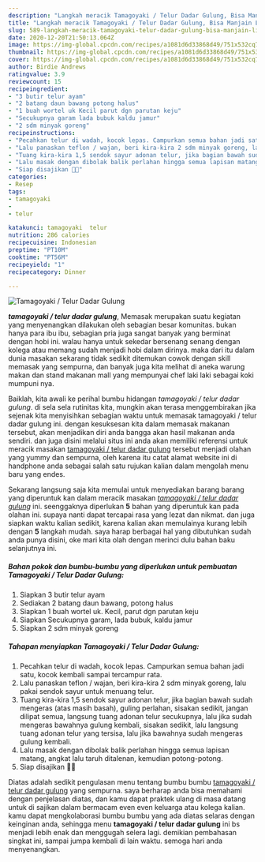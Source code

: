 ```yaml
---
description: "Langkah meracik Tamagoyaki / Telur Dadar Gulung, Bisa Manjain Lidah"
title: "Langkah meracik Tamagoyaki / Telur Dadar Gulung, Bisa Manjain Lidah"
slug: 589-langkah-meracik-tamagoyaki-telur-dadar-gulung-bisa-manjain-lidah
date: 2020-12-20T21:50:13.064Z
image: https://img-global.cpcdn.com/recipes/a1081d6d33868d49/751x532cq70/tamagoyaki-telur-dadar-gulung-foto-resep-utama.jpg
thumbnail: https://img-global.cpcdn.com/recipes/a1081d6d33868d49/751x532cq70/tamagoyaki-telur-dadar-gulung-foto-resep-utama.jpg
cover: https://img-global.cpcdn.com/recipes/a1081d6d33868d49/751x532cq70/tamagoyaki-telur-dadar-gulung-foto-resep-utama.jpg
author: Birdie Andrews
ratingvalue: 3.9
reviewcount: 15
recipeingredient:
- "3 butir telur ayam"
- "2 batang daun bawang potong halus"
- "1 buah wortel uk Kecil parut dgn parutan keju"
- "Secukupnya garam lada bubuk kaldu jamur"
- "2 sdm minyak goreng"
recipeinstructions:
- "Pecahkan telur di wadah, kocok lepas. Campurkan semua bahan jadi satu, kocok kembali sampai tercampur rata."
- "Lalu panaskan teflon / wajan, beri kira-kira 2 sdm minyak goreng, lalu pakai sendok sayur untuk menuang telur."
- "Tuang kira-kira 1,5 sendok sayur adonan telur, jika bagian bawah sudah mengeras (atas masih basah), guling perlahan, sisakan sedikit, jangan dilipat semua, langsung tuang adonan telur secukupnya, lalu jika sudah mengeras bawahnya gulung kembali, sisakan sedikit, lalu langsung tuang adonan telur yang tersisa, lalu jika bawahnya sudah mengeras gulung kembali."
- "Lalu masak dengan dibolak balik perlahan hingga semua lapisan matang, angkat lalu taruh ditalenan, kemudian potong-potong."
- "Siap disajikan 💙😉"
categories:
- Resep
tags:
- tamagoyaki
- 
- telur

katakunci: tamagoyaki  telur 
nutrition: 286 calories
recipecuisine: Indonesian
preptime: "PT10M"
cooktime: "PT56M"
recipeyield: "1"
recipecategory: Dinner

---
```



![Tamagoyaki / Telur Dadar Gulung](https://img-global.cpcdn.com/recipes/a1081d6d33868d49/751x532cq70/tamagoyaki-telur-dadar-gulung-foto-resep-utama.jpg)

<b><i>tamagoyaki / telur dadar gulung</i></b>, Memasak merupakan suatu kegiatan yang menyenangkan dilakukan oleh sebagian besar komunitas. bukan hanya para ibu ibu, sebagian pria juga sangat banyak yang berminat dengan hobi ini. walau hanya untuk sekedar bersenang senang dengan kolega atau memang sudah menjadi hobi dalam dirinya. maka dari itu dalam dunia masakan sekarang tidak sedikit ditemukan cowok dengan skill memasak yang sempurna, dan banyak juga kita melihat di aneka warung makan dan stand makanan mall yang mempunyai chef laki laki sebagai koki mumpuni nya.

Baiklah, kita awali ke perihal bumbu hidangan <i>tamagoyaki / telur dadar gulung</i>. di sela sela rutinitas kita, mungkin akan terasa menggembirakan jika sejenak kita menyisihkan sebagian waktu untuk memasak tamagoyaki / telur dadar gulung ini. dengan kesuksesan kita dalam memasak makanan tersebut, akan menjadikan diri anda bangga akan hasil makanan anda sendiri. dan juga disini melalui situs ini anda akan memiliki referensi untuk meracik masakan <u>tamagoyaki / telur dadar gulung</u> tersebut menjadi olahan yang yummy dan sempurna, oleh karena itu catat alamat website ini di handphone anda sebagai salah satu rujukan kalian dalam mengolah menu baru yang endes.




Sekarang langsung saja kita memulai untuk menyediakan barang barang yang diperuntuk kan dalam meracik masakan <u><i>tamagoyaki / telur dadar gulung</i></u> ini. seenggaknya diperlukan <b>5</b> bahan yang diperuntuk kan pada olahan ini. supaya nanti dapat tercapai rasa yang lezat dan nikmat. dan juga siapkan waktu kalian sedikit, karena kalian akan memulainya kurang lebih dengan <b>5</b> langkah mudah. saya harap berbagai hal yang dibutuhkan sudah anda punya disini, oke mari kita olah dengan merinci dulu bahan baku selanjutnya ini.

<!--inarticleads1-->

##### Bahan pokok dan bumbu-bumbu yang diperlukan untuk pembuatan Tamagoyaki / Telur Dadar Gulung:

1. Siapkan 3 butir telur ayam
1. Sediakan 2 batang daun bawang, potong halus
1. Siapkan 1 buah wortel uk. Kecil, parut dgn parutan keju
1. Siapkan Secukupnya garam, lada bubuk, kaldu jamur
1. Siapkan 2 sdm minyak goreng




<!--inarticleads2-->

##### Tahapan menyiapkan Tamagoyaki / Telur Dadar Gulung:

1. Pecahkan telur di wadah, kocok lepas. Campurkan semua bahan jadi satu, kocok kembali sampai tercampur rata.
1. Lalu panaskan teflon / wajan, beri kira-kira 2 sdm minyak goreng, lalu pakai sendok sayur untuk menuang telur.
1. Tuang kira-kira 1,5 sendok sayur adonan telur, jika bagian bawah sudah mengeras (atas masih basah), guling perlahan, sisakan sedikit, jangan dilipat semua, langsung tuang adonan telur secukupnya, lalu jika sudah mengeras bawahnya gulung kembali, sisakan sedikit, lalu langsung tuang adonan telur yang tersisa, lalu jika bawahnya sudah mengeras gulung kembali.
1. Lalu masak dengan dibolak balik perlahan hingga semua lapisan matang, angkat lalu taruh ditalenan, kemudian potong-potong.
1. Siap disajikan 💙😉




Diatas adalah sedikit pengulasan menu tentang bumbu bumbu <u>tamagoyaki / telur dadar gulung</u> yang sempurna. saya berharap anda bisa memahami dengan penjelasan diatas, dan kamu dapat praktek ulang di masa datang untuk di sajikan dalam bermacam even even keluarga atau kolega kalian. kamu dapat mengkolaborasi bumbu bumbu yang ada diatas selaras dengan keinginan anda, sehingga menu <b>tamagoyaki / telur dadar gulung</b> ini bs menjadi lebih enak dan menggugah selera lagi. demikian pembahasan singkat ini, sampai jumpa kembali di lain waktu. semoga hari anda menyenangkan.
